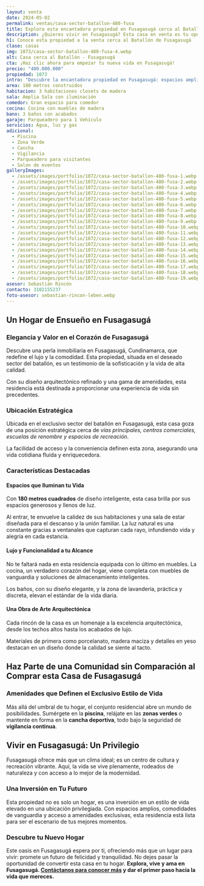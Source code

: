 ```yaml
---
layout: venta
date: 2024-05-02
permalink: ventas/casa-sector-batallon-480-fusa
title: Explora esta encantadora propiedad en Fusagasugá cerca al Batallón
description: ¿Quieres vivir en Fusagasugá? Esta casa en venta es tu oportunidad. Con todas las comodidades y amenidades que necesitas, ¡no esperes más para comenzar tu nueva vida aquí!
h1: Conoce esta propiedad a la venta cerca al Batallón de Fusagasugá
clase: casas
img: 1073/casa-sector-batallon-480-fusa-4.webp
alt: Casa cerca al Batallón - Fusagasugá
cta: ¡Haz clic ahora para empezar tu nueva vida en Fusagasugá!
precio: "480.000.000"
propiedad: 1073
intro: "Descubre la encantadora propiedad en Fusagasugá: espacios amplios, comodidades modernas y un estilo único te esperan."
area: 180 metros construidos 
habitacion: 3 habitaciones closets de madera
sala: Amplia Sala con iluminación 
comedor: Gran espacio para comedor
cocina: Cocina con muebles de madera
bano: 3 baños con acabados 
garaje: Parqueadero para 1 Vehículo 
servicios: Agua, luz y gas 
adicional:
  - Piscina
  - Zona Verde
  - Cancha
  - Vigilancia
  - Parqueadero para visitantes
  - Salon de eventos
galleryImages:
  - /assets/images/portfolio/1072/casa-sector-batallon-480-fusa-1.webp
  - /assets/images/portfolio/1072/casa-sector-batallon-480-fusa-2.webp
  - /assets/images/portfolio/1072/casa-sector-batallon-480-fusa-3.webp
  - /assets/images/portfolio/1072/casa-sector-batallon-480-fusa-4.webp
  - /assets/images/portfolio/1072/casa-sector-batallon-480-fusa-5.webp
  - /assets/images/portfolio/1072/casa-sector-batallon-480-fusa-6.webp
  - /assets/images/portfolio/1072/casa-sector-batallon-480-fusa-7.webp
  - /assets/images/portfolio/1072/casa-sector-batallon-480-fusa-8.webp
  - /assets/images/portfolio/1072/casa-sector-batallon-480-fusa-9.webp
  - /assets/images/portfolio/1072/casa-sector-batallon-480-fusa-10.webp
  - /assets/images/portfolio/1072/casa-sector-batallon-480-fusa-11.webp
  - /assets/images/portfolio/1072/casa-sector-batallon-480-fusa-12.webp
  - /assets/images/portfolio/1072/casa-sector-batallon-480-fusa-13.webp
  - /assets/images/portfolio/1072/casa-sector-batallon-480-fusa-14.webp
  - /assets/images/portfolio/1072/casa-sector-batallon-480-fusa-15.webp
  - /assets/images/portfolio/1072/casa-sector-batallon-480-fusa-16.webp
  - /assets/images/portfolio/1072/casa-sector-batallon-480-fusa-17.webp
  - /assets/images/portfolio/1072/casa-sector-batallon-480-fusa-18.webp
  - /assets/images/portfolio/1072/casa-sector-batallon-480-fusa-19.webp
asesor: Sebastián Rincón
contacto: 3102155237
foto-asesor: sebastian-rincon-leben.webp
---
```

## Un Hogar de Ensueño en Fusagasugá

### Elegancia y Valor en el Corazón de Fusagasugá

Descubre una perla inmobiliaria en Fusagasugá, Cundinamarca, que redefine el lujo y la comodidad. Esta propiedad, situada en el deseado sector del batallón, es un testimonio de la sofisticación y la vida de alta calidad.

Con su diseño arquitectónico refinado y una gama de amenidades, esta residencia está destinada a proporcionar una experiencia de vida sin precedentes.

### Ubicación Estratégica

Ubicada en el exclusivo sector del batallón en Fusagasugá, esta casa goza de una posición estratégica cerca de *vías principales, centros comerciales, escuelas de renombre y espacios de recreación*.

La facilidad de acceso y la conveniencia definen esta zona, asegurando una vida cotidiana fluida y enriquecedora.

### Características Destacadas

#### Espacios que Iluminan tu Vida

Con **180 metros cuadrados** de diseño inteligente, esta casa brilla por sus espacios generosos y llenos de luz.

Al entrar, te envuelve la calidez de sus habitaciones y una sala de estar diseñada para el descanso y la unión familiar. La luz natural es una constante gracias a ventanales que capturan cada rayo, infundiendo vida y alegría en cada estancia.

#### Lujo y Funcionalidad a tu Alcance

No te faltará nada en esta residencia equipada con lo último en muebles. La cocina, un verdadero corazón del hogar, viene completa con muebles de vanguardia y soluciones de almacenamiento inteligentes.

Los baños, con su diseño elegante, y la zona de lavandería, práctica y discreta, elevan el estándar de la vida diaria.

#### Una Obra de Arte Arquitectónica

Cada rincón de la casa es un homenaje a la excelencia arquitectónica, desde los techos altos hasta los acabados de lujo.

Materiales de primera como porcelanato, madera maciza y detalles en yeso destacan en un diseño donde la calidad se siente al tacto.

## Haz Parte de una Comunidad sin Comparación al Comprar esta Casa de Fusagasugá

### Amenidades que Definen el Exclusivo Estilo de Vida

Más allá del umbral de tu hogar, el conjunto residencial abre un mundo de posibilidades. Sumérgete en la **piscina**, relájate en las **zonas verdes** o mantente en forma en la **cancha deportiva**, todo bajo la seguridad de **vigilancia continua**.

## Vivir en Fusagasugá: Un Privilegio

Fusagasugá ofrece más que un clima ideal; es un centro de cultura y recreación vibrante. Aquí, la vida se vive plenamente, rodeados de naturaleza y con acceso a lo mejor de la modernidad.

### Una Inversión en Tu Futuro

Esta propiedad no es solo un hogar, es una inversión en un estilo de vida elevado en una ubicación privilegiada. Con espacios amplios, comodidades de vanguardia y acceso a amenidades exclusivas, esta residencia está lista para ser el escenario de tus mejores momentos.

### Descubre tu Nuevo Hogar

Este oasis en Fusagasugá espera por ti, ofreciendo más que un lugar para vivir: promete un futuro de felicidad y tranquilidad. No dejes pasar la oportunidad de convertir esta casa en tu hogar. **Explora, vive y ama en Fusagasugá. [Contáctanos para conocer más](#asesor) y dar el primer paso hacia la vida que mereces.**
